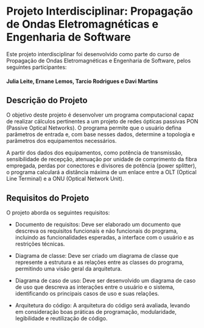 # Projeto Interdisciplinar: Propagação de Ondas Eletromagnéticas e Engenharia de Software
Este projeto interdisciplinar foi desenvolvido como parte do curso de Propagação de Ondas Eletromagnéticas e Engenharia de Software, pelos seguintes participantes:
#### Julia Leite, Ernane Lemos, Tarcio Rodrigues e Davi Martins
## Descrição do Projeto
O objetivo deste projeto é desenvolver um programa computacional capaz de realizar cálculos pertinentes a um projeto de redes ópticas passivas PON (Passive Optical Networks). O programa permite que o usuário defina parâmetros de entrada e, com base nesses dados, determine a topologia e parâmetros dos equipamentos necessários.

A partir dos dados dos equipamentos, como potência de transmissão, sensibilidade de recepção, atenuação por unidade de comprimento da fibra empregada, perdas por conectores e divisores de potência (power splitter), o programa calculará a distância máxima de um enlace entre a OLT (Optical Line Terminal) e a ONU (Optical Network Unit).

## Requisitos do Projeto
O projeto aborda os seguintes requisitos:

- Documento de requisitos: Deve ser elaborado um documento que descreva os requisitos funcionais e não funcionais do programa, incluindo as funcionalidades esperadas, a interface com o usuário e as restrições técnicas.

- Diagrama de classe: Deve ser criado um diagrama de classe que represente a estrutura e as relações entre as classes do programa, permitindo uma visão geral da arquitetura.

- Diagrama de caso de uso: Deve ser desenvolvido um diagrama de caso de uso que descreva as interações entre o usuário e o sistema, identificando os principais casos de uso e suas relações.

- Arquitetura do código: A arquitetura do código será avaliada, levando em consideração boas práticas de programação, modularidade, legibilidade e reutilização de código.
